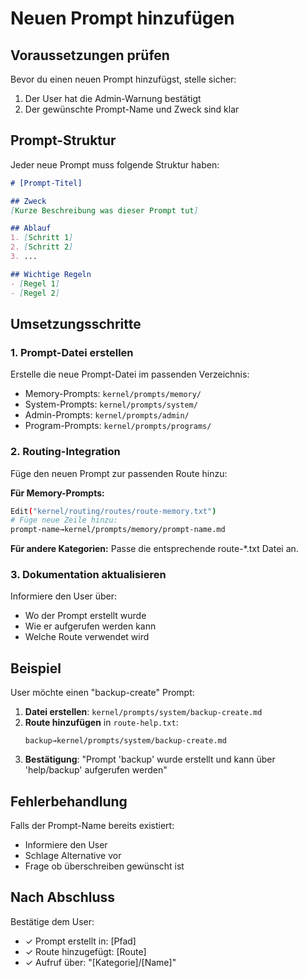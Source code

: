 # Neuen Prompt hinzufügen

## Voraussetzungen prüfen

Bevor du einen neuen Prompt hinzufügst, stelle sicher:
1. Der User hat die Admin-Warnung bestätigt
2. Der gewünschte Prompt-Name und Zweck sind klar

## Prompt-Struktur

Jeder neue Prompt muss folgende Struktur haben:

```markdown
# [Prompt-Titel]

## Zweck
[Kurze Beschreibung was dieser Prompt tut]

## Ablauf
1. [Schritt 1]
2. [Schritt 2]
3. ...

## Wichtige Regeln
- [Regel 1]
- [Regel 2]
```

## Umsetzungsschritte

### 1. Prompt-Datei erstellen
Erstelle die neue Prompt-Datei im passenden Verzeichnis:
- Memory-Prompts: `kernel/prompts/memory/`
- System-Prompts: `kernel/prompts/system/`
- Admin-Prompts: `kernel/prompts/admin/`
- Program-Prompts: `kernel/prompts/programs/`

### 2. Routing-Integration
Füge den neuen Prompt zur passenden Route hinzu:

**Für Memory-Prompts:**
```bash
Edit("kernel/routing/routes/route-memory.txt")
# Füge neue Zeile hinzu:
prompt-name→kernel/prompts/memory/prompt-name.md
```

**Für andere Kategorien:**
Passe die entsprechende route-*.txt Datei an.

### 3. Dokumentation aktualisieren
Informiere den User über:
- Wo der Prompt erstellt wurde
- Wie er aufgerufen werden kann
- Welche Route verwendet wird

## Beispiel

User möchte einen "backup-create" Prompt:

1. **Datei erstellen**: `kernel/prompts/system/backup-create.md`
2. **Route hinzufügen** in `route-help.txt`:
   ```
   backup→kernel/prompts/system/backup-create.md
   ```
3. **Bestätigung**: "Prompt 'backup' wurde erstellt und kann über 'help/backup' aufgerufen werden"

## Fehlerbehandlung

Falls der Prompt-Name bereits existiert:
- Informiere den User
- Schlage Alternative vor
- Frage ob überschreiben gewünscht ist

## Nach Abschluss

Bestätige dem User:
- ✓ Prompt erstellt in: [Pfad]
- ✓ Route hinzugefügt: [Route]
- ✓ Aufruf über: "[Kategorie]/[Name]"